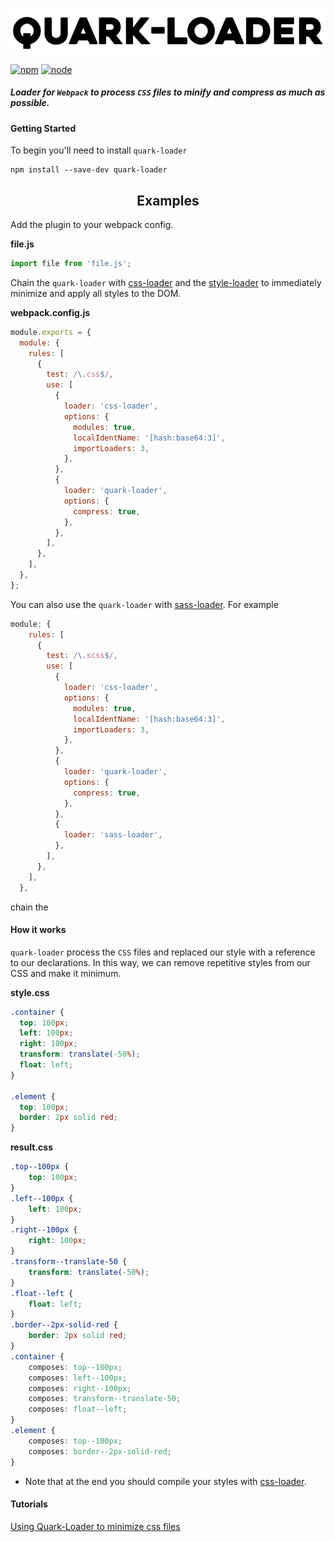 ![GitHub Logo](/public/assets/quark-loader-starfont.png)

[![npm][npm]][npm-url]
[![node][node]][node-url]

##### Loader for `Webpack` to process `CSS` files to minify and compress as much as possible.

#### Getting Started

To begin you'll need to install `quark-loader`

```console
npm install --save-dev quark-loader
```

<h2 align="center">Examples</h2>

Add the plugin to your webpack config.

**file.js**
```js
import file from 'file.js';
```
Chain the `quark-loader` with [css-loader](https://github.com/webpack-contrib/css-loader) and the [style-loader](https://github.com/webpack-contrib/style-loader) to immediately minimize and apply all styles to the DOM.

**webpack.config.js**
```js
module.exports = {
  module: {
    rules: [
      {
        test: /\.css$/,
        use: [
          {
            loader: 'css-loader',
            options: {
              modules: true,
              localIdentName: '[hash:base64:3]',
              importLoaders: 3,
            },
          },
          {
            loader: 'quark-loader',
            options: {
              compress: true,
            },
          },
        ],
      },
    ],
  },
};
```

You can also use the `quark-loader` with [sass-loader](https://github.com/webpack-contrib/sass-loader). For example

```js
module: {
    rules: [
      {
        test: /\.scss$/,
        use: [
          {
            loader: 'css-loader',
            options: {
              modules: true,
              localIdentName: '[hash:base64:3]',
              importLoaders: 3,
            },
          },
          {
            loader: 'quark-loader',
            options: {
              compress: true,
            },
          },
          {
            loader: 'sass-loader',
          },
        ],
      },
    ],
  },
```

chain the

#### How it works

`quark-loader` process the `CSS` files and replaced our style with a reference to our declarations. In this way, we can remove repetitive styles from our CSS and make it minimum.

**style.css**
```css
.container {
  top: 100px;
  left: 100px;
  right: 100px;
  transform: translate(-50%);
  float: left;
}

.element {
  top: 100px;
  border: 2px solid red;
}
```

**result.css**
```css
.top--100px {
	top: 100px;
}
.left--100px {
	left: 100px;
}
.right--100px {
	right: 100px;
}
.transform--translate-50 {
	transform: translate(-50%);
}
.float--left {
	float: left;
}
.border--2px-solid-red {
	border: 2px solid red;
}
.container {
	composes: top--100px;
	composes: left--100px;
	composes: right--100px;
	composes: transform--translate-50;
	composes: float--left;
}
.element {
	composes: top--100px;
	composes: border--2px-solid-red;
}
```
- Note that at the end you should compile your styles with [css-loader](https://github.com/webpack-contrib/css-loader).

#### Tutorials

[Using Quark-Loader to minimize css files](https://medium.com)


[npm]: https://img.shields.io/npm/v/css-loader.svg
[npm-url]: https://npmjs.com/package/css-loader
[node]: https://img.shields.io/node/v/css-loader.svg
[node-url]: https://nodejs.org
